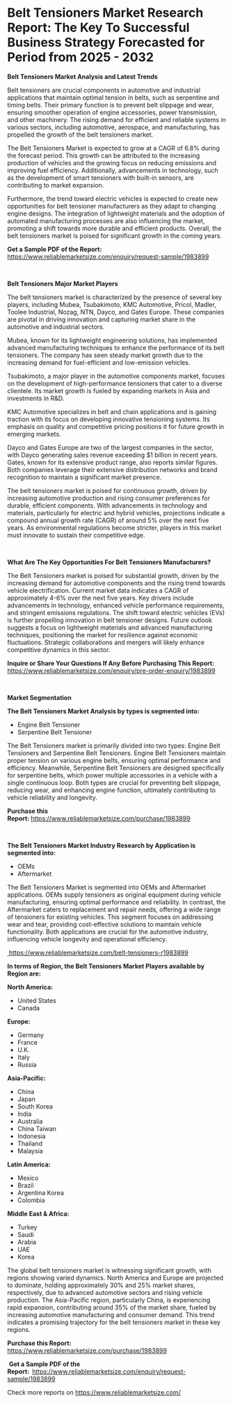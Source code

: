 <p><h1>Belt Tensioners Market Research Report: The Key To Successful Business Strategy Forecasted for Period from 2025 - 2032</h1></p><p><strong>Belt Tensioners Market Analysis and Latest Trends</strong></p>
<p><p>Belt tensioners are crucial components in automotive and industrial applications that maintain optimal tension in belts, such as serpentine and timing belts. Their primary function is to prevent belt slippage and wear, ensuring smoother operation of engine accessories, power transmission, and other machinery. The rising demand for efficient and reliable systems in various sectors, including automotive, aerospace, and manufacturing, has propelled the growth of the belt tensioners market.</p><p>The Belt Tensioners Market is expected to grow at a CAGR of 6.8% during the forecast period. This growth can be attributed to the increasing production of vehicles and the growing focus on reducing emissions and improving fuel efficiency. Additionally, advancements in technology, such as the development of smart tensioners with built-in sensors, are contributing to market expansion. </p><p>Furthermore, the trend toward electric vehicles is expected to create new opportunities for belt tensioner manufacturers as they adapt to changing engine designs. The integration of lightweight materials and the adoption of automated manufacturing processes are also influencing the market, promoting a shift towards more durable and efficient products. Overall, the belt tensioners market is poised for significant growth in the coming years.</p></p>
<p><strong>Get a Sample PDF of the Report:&nbsp;</strong> <a href="https://www.reliablemarketsize.com/enquiry/request-sample/1983899?utm_campaign=2892&utm_medium=2&utm_source=Github&utm_content=ia&utm_term=30032025&utm_id=belt-tensioners">https://www.reliablemarketsize.com/enquiry/request-sample/1983899</a></p>
<p>&nbsp;</p>
<p><strong>Belt Tensioners Major Market Players</strong></p>
<p><p>The belt tensioners market is characterized by the presence of several key players, including Mubea, Tsubakimoto, KMC Automotive, Pricol, Madler, Toolee Industrial, Nozag, NTN, Dayco, and Gates Europe. These companies are pivotal in driving innovation and capturing market share in the automotive and industrial sectors.</p><p>Mubea, known for its lightweight engineering solutions, has implemented advanced manufacturing techniques to enhance the performance of its belt tensioners. The company has seen steady market growth due to the increasing demand for fuel-efficient and low-emission vehicles.</p><p>Tsubakimoto, a major player in the automotive components market, focuses on the development of high-performance tensioners that cater to a diverse clientele. Its market growth is fueled by expanding markets in Asia and investments in R&D.</p><p>KMC Automotive specializes in belt and chain applications and is gaining traction with its focus on developing innovative tensioning systems. Its emphasis on quality and competitive pricing positions it for future growth in emerging markets.</p><p>Dayco and Gates Europe are two of the largest companies in the sector, with Dayco generating sales revenue exceeding $1 billion in recent years. Gates, known for its extensive product range, also reports similar figures. Both companies leverage their extensive distribution networks and brand recognition to maintain a significant market presence.</p><p>The belt tensioners market is poised for continuous growth, driven by increasing automotive production and rising consumer preferences for durable, efficient components. With advancements in technology and materials, particularly for electric and hybrid vehicles, projections indicate a compound annual growth rate (CAGR) of around 5% over the next five years. As environmental regulations become stricter, players in this market must innovate to sustain their competitive edge.</p></p>
<p>&nbsp;</p>
<p><strong>What Are The Key Opportunities For Belt Tensioners Manufacturers?</strong></p>
<p><p>The Belt Tensioners market is poised for substantial growth, driven by the increasing demand for automotive components and the rising trend towards vehicle electrification. Current market data indicates a CAGR of approximately 4-6% over the next five years. Key drivers include advancements in technology, enhanced vehicle performance requirements, and stringent emissions regulations. The shift toward electric vehicles (EVs) is further propelling innovation in belt tensioner designs. Future outlook suggests a focus on lightweight materials and advanced manufacturing techniques, positioning the market for resilience against economic fluctuations. Strategic collaborations and mergers will likely enhance competitive dynamics in this sector.</p></p>
<p><strong>Inquire or Share Your Questions If Any Before Purchasing This Report:</strong> <a href="https://www.reliablemarketsize.com/enquiry/pre-order-enquiry/1983899?utm_campaign=2892&utm_medium=2&utm_source=Github&utm_content=ia&utm_term=30032025&utm_id=belt-tensioners">https://www.reliablemarketsize.com/enquiry/pre-order-enquiry/1983899</a></p>
<p>&nbsp;</p>
<p><strong>Market Segmentation</strong></p>
<p><strong>The Belt Tensioners Market Analysis by types is segmented into:</strong></p>
<p><ul><li>Engine Belt Tensioner</li><li>Serpentine Belt Tensioner</li></ul></p>
<p><p>The Belt Tensioners market is primarily divided into two types: Engine Belt Tensioners and Serpentine Belt Tensioners. Engine Belt Tensioners maintain proper tension on various engine belts, ensuring optimal performance and efficiency. Meanwhile, Serpentine Belt Tensioners are designed specifically for serpentine belts, which power multiple accessories in a vehicle with a single continuous loop. Both types are crucial for preventing belt slippage, reducing wear, and enhancing engine function, ultimately contributing to vehicle reliability and longevity.</p></p>
<p><strong>Purchase this Report:&nbsp;</strong><a href="https://www.reliablemarketsize.com/purchase/1983899?utm_campaign=2892&utm_medium=2&utm_source=Github&utm_content=ia&utm_term=30032025&utm_id=belt-tensioners">https://www.reliablemarketsize.com/purchase/1983899</a></p>
<p>&nbsp;</p>
<p><strong>The Belt Tensioners Market Industry Research by Application is segmented into:</strong></p>
<p><ul><li>OEMs</li><li>Aftermarket</li></ul></p>
<p><p>The Belt Tensioners Market is segmented into OEMs and Aftermarket applications. OEMs supply tensioners as original equipment during vehicle manufacturing, ensuring optimal performance and reliability. In contrast, the Aftermarket caters to replacement and repair needs, offering a wide range of tensioners for existing vehicles. This segment focuses on addressing wear and tear, providing cost-effective solutions to maintain vehicle functionality. Both applications are crucial for the automotive industry, influencing vehicle longevity and operational efficiency.</p></p>
<p><a href="https://www.reliablemarketsize.com/belt-tensioners-r1983899?utm_campaign=2892&utm_medium=2&utm_source=Github&utm_content=ia&utm_term=30032025&utm_id=belt-tensioners">&nbsp;https://www.reliablemarketsize.com/belt-tensioners-r1983899</a></p>
<p><strong>In terms of Region, the Belt Tensioners Market Players available by Region are:</strong></p>
<p>
    <p> <strong> North America: </strong>
        <ul>
            <li>United States</li>
            <li>Canada</li>
        </ul>
        </p> 
    <p> <strong> Europe: </strong>
        <ul>
            <li>Germany</li>
            <li>France</li>
            <li>U.K.</li>
            <li>Italy</li>
            <li>Russia</li>
        </ul>
        </p> 
    <p> <strong> Asia-Pacific: </strong>
        <ul>
            <li>China</li>
            <li>Japan</li>
            <li>South Korea</li>
            <li>India</li>
            <li>Australia</li>
            <li>China Taiwan</li>
            <li>Indonesia</li>
            <li>Thailand</li>
            <li>Malaysia</li>
        </ul>
        </p> 
    <p> <strong> Latin America: </strong>
        <ul>
            <li>Mexico</li>
            <li>Brazil</li>
            <li>Argentina Korea</li>
            <li>Colombia</li>
        </ul>
        </p> 
    <p> <strong> Middle East & Africa: </strong>
        <ul>
            <li>Turkey</li>
            <li>Saudi</li>
            <li>Arabia</li>
            <li>UAE</li>
            <li>Korea</li>
        </ul>
    </p>
    </p>
<p><p>The global belt tensioners market is witnessing significant growth, with regions showing varied dynamics. North America and Europe are projected to dominate, holding approximately 30% and 25% market shares, respectively, due to advanced automotive sectors and rising vehicle production. The Asia-Pacific region, particularly China, is experiencing rapid expansion, contributing around 35% of the market share, fueled by increasing automotive manufacturing and consumer demand. This trend indicates a promising trajectory for the belt tensioners market in these key regions.</p></p>
<p><strong>Purchase this Report: </strong><a href="https://www.reliablemarketsize.com/purchase/1983899?utm_campaign=2892&utm_medium=2&utm_source=Github&utm_content=ia&utm_term=30032025&utm_id=belt-tensioners">https://www.reliablemarketsize.com/purchase/1983899</a></p>
<p>&nbsp;<strong>Get a Sample PDF of the Report:&nbsp;&nbsp;</strong><a href="https://www.reliablemarketsize.com/enquiry/request-sample/1983899?utm_campaign=2892&utm_medium=2&utm_source=Github&utm_content=ia&utm_term=30032025&utm_id=belt-tensioners">https://www.reliablemarketsize.com/enquiry/request-sample/1983899</a></p>
<p><strong></strong></p>
<p>Check more reports on <a href="https://www.reliablemarketsize.com/?utm_campaign=2892&utm_medium=2&utm_source=Github&utm_content=ia&utm_term=30032025&utm_id=belt-tensioners">https://www.reliablemarketsize.com/</a></p>